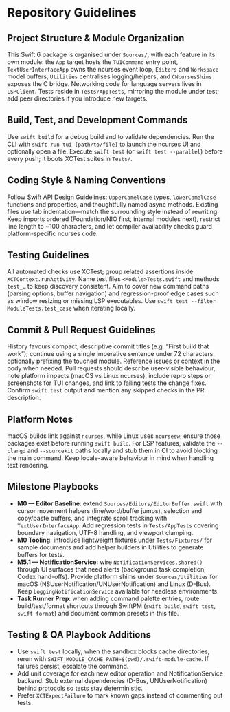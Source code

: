 # Repository Guidelines

## Project Structure & Module Organization
This Swift 6 package is organised under `Sources/`, with each feature in its own module: the `App` target hosts the `TUICommand` entry point, `TextUserInterfaceApp` owns the ncurses event loop, `Editors` and `Workspace` model buffers, `Utilities` centralises logging/helpers, and `CNcursesShims` exposes the C bridge. Networking code for language servers lives in `LSPClient`. Tests reside in `Tests/AppTests`, mirroring the module under test; add peer directories if you introduce new targets.

## Build, Test, and Development Commands
Use `swift build` for a debug build and to validate dependencies. Run the CLI with `swift run tui [path/to/file]` to launch the ncurses UI and optionally open a file. Execute `swift test` (or `swift test --parallel`) before every push; it boots XCTest suites in `Tests/`.

## Coding Style & Naming Conventions
Follow Swift API Design Guidelines: `UpperCamelCase` types, `lowerCamelCase` functions and properties, and thoughtfully named async methods. Existing files use tab indentation—match the surrounding style instead of rewriting. Keep imports ordered (Foundation/NIO first, internal modules next), restrict line length to ~100 characters, and let compiler availability checks guard platform-specific ncurses code.

## Testing Guidelines
All automated checks use XCTest; group related assertions inside `XCTContext.runActivity`. Name test files `<Module>Tests.swift` and methods `test_…` to keep discovery consistent. Aim to cover new command paths (parsing options, buffer navigation) and regression-proof edge cases such as window resizing or missing LSP executables. Use `swift test --filter ModuleTests.test_case` when iterating locally.

## Commit & Pull Request Guidelines
History favours compact, descriptive commit titles (e.g. “First build that work”); continue using a single imperative sentence under 72 characters, optionally prefixing the touched module. Reference issues or context in the body when needed. Pull requests should describe user-visible behaviour, note platform impacts (macOS vs Linux ncurses), include repro steps or screenshots for TUI changes, and link to failing tests the change fixes. Confirm `swift test` output and mention any skipped checks in the PR description.

## Platform Notes
macOS builds link against `ncurses`, while Linux uses `ncursesw`; ensure those packages exist before running `swift build`. For LSP features, validate the `--clangd` and `--sourcekit` paths locally and stub them in CI to avoid blocking the main command. Keep locale-aware behaviour in mind when handling text rendering.

## Milestone Playbooks
- **M0 — Editor Baseline**: extend `Sources/Editors/EditorBuffer.swift` with cursor movement helpers (line/word/buffer jumps), selection and copy/paste buffers, and integrate scroll tracking with `TextUserInterfaceApp`. Add regression tests in `Tests/AppTests` covering boundary navigation, UTF-8 handling, and viewport clamping.
- **M0 Tooling**: introduce lightweight fixtures under `Tests/Fixtures/` for sample documents and add helper builders in Utilities to generate buffers for tests.
- **M5.1 — NotificationService**: wire `NotificationServices.shared()` through UI surfaces that need alerts (background task completion, Codex hand-offs). Provide platform shims under `Sources/Utilities` for macOS (NSUserNotification/UNUserNotification) and Linux (D-Bus). Keep `LoggingNotificationService` available for headless environments.
- **Task Runner Prep**: when adding command palette entries, route build/test/format shortcuts through SwiftPM (`swift build`, `swift test`, `swift format`) and document common presets in this file.

## Testing & QA Playbook Additions
- Use `swift test` locally; when the sandbox blocks cache directories, rerun with `SWIFT_MODULE_CACHE_PATH=$(pwd)/.swift-module-cache`. If failures persist, escalate the command.
- Add unit coverage for each new editor operation and NotificationService backend. Stub external dependencies (D-Bus, UNUserNotification) behind protocols so tests stay deterministic.
- Prefer `XCTExpectFailure` to mark known gaps instead of commenting out tests.
